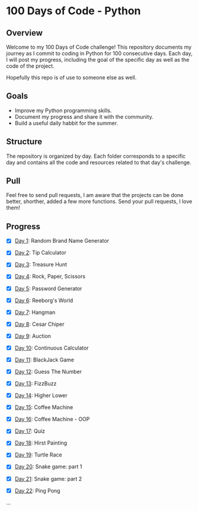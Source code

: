 # 100 Days of Code - Python
## Overview
Welcome to my 100 Days of Code challenge! This repository documents my journey as I commit to coding in Python for 100 consecutive days. Each day, I will post my progress, including the goal of the specific day as well as the code of the project.

Hopefully this repo is of use to someone else as well.

## Goals
* Improve my Python programming skills.
* Document my progress and share it with the community.
* Build a useful daily habbit for the summer.

## Structure
The repository is organized by day. Each folder corresponds to a specific day and contains all the code and resources related to that day's challenge.

## Pull
Feel free to send pull requests, I am aware that the projects can be done better, shorther, added a few more functions. Send your pull requests, I love them!

## Progress

- [x] [Day 1](https://github.com/batamladen/100-Days-Of-Python/tree/main/Day01): Random Brand Name Generator
- [x] [Day 2](https://github.com/batamladen/100-Days-Of-Python/tree/main/Day02): Tip Calculator
- [x] [Day 3](https://github.com/batamladen/100-Days-Of-Python/tree/main/Day03): Treasure Hunt
- [x] [Day 4](https://github.com/batamladen/100-Days-Of-Python/tree/main/Day04): Rock, Paper, Scissors
- [x] [Day 5](https://github.com/batamladen/100-Days-Of-Python/tree/main/Day05): Password Generator
- [x] [Day 6](https://github.com/batamladen/100-Days-Of-Python/tree/main/Day06): Reeborg's World
- [x] [Day 7](https://github.com/batamladen/100-Days-Of-Python/tree/main/Day07): Hangman
- [x] [Day 8](https://github.com/batamladen/100-Days-Of-Python/tree/main/Day08): Cesar Chiper
- [x] [Day 9](https://github.com/batamladen/100-Days-Of-Python/tree/main/Day09): Auction
- [x] [Day 10](https://github.com/batamladen/100-Days-Of-Python/tree/main/Day10): Continuous Calculator
- [x] [Day 11](https://github.com/batamladen/100-Days-Of-Python/tree/main/Day11): BlackJack Game
- [x] [Day 12](https://github.com/batamladen/100-Days-Of-Python/tree/main/Day12): Guess The Number
- [x] [Day 13](https://github.com/batamladen/100-Days-Of-Python/tree/main/Day13): FizzBuzz
- [x] [Day 14](https://github.com/batamladen/100-Days-Of-Python/tree/main/Day14): Higher Lower
- [x] [Day 15](https://github.com/batamladen/100-Days-Of-Python/tree/main/Day15): Coffee Machine
- [x] [Day 16](https://github.com/batamladen/100-Days-Of-Python/tree/main/Day16): Coffee Machine - OOP
- [x] [Day 17](https://github.com/batamladen/100-Days-Of-Python/tree/main/Day17): Quiz
- [x] [Day 18](https://github.com/batamladen/100-Days-Of-Python/tree/main/Day18): Hirst Painting
- [x] [Day 19](https://github.com/batamladen/100-Days-Of-Python/tree/main/Day19): Turtle Race
- [x] [Day 20](https://github.com/batamladen/100-Days-Of-Python/tree/main/Day20): Snake game: part 1
- [x] [Day 21](https://github.com/batamladen/100-Days-Of-Python/tree/main/Day21): Snake game: part 2
- [x] [Day 22](https://github.com/batamladen/100-Days-Of-Python/tree/main/Day22): Ping Pong






...

